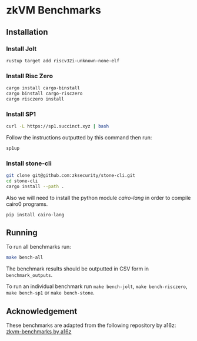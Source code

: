 # zkVM Benchmarks

## Installation
### Install Jolt
```bash
rustup target add riscv32i-unknown-none-elf
```

### Install Risc Zero
```bash
cargo install cargo-binstall
cargo binstall cargo-risczero
cargo risczero install
```

### Install SP1
```bash
curl -L https://sp1.succinct.xyz | bash
```

Follow the instructions outputted by this command then run:
```bash
sp1up
```

### Install stone-cli
```bash
git clone git@github.com:zksecurity/stone-cli.git
cd stone-cli
cargo install --path .
```

Also we will need to install the python module _cairo-lang_ in order to compile cairo0 programs.
```
pip install cairo-lang
```

## Running
To run all benchmarks run:
```bash
make bench-all
```

The benchmark results should be outputted in CSV form in `benchmark_outputs`.

To run an individual benchmark run `make bench-jolt`, `make bench-risczero`, `make bench-sp1` or `make bench-stone`.


## Acknowledgement

These benchmarks are adapted from the following repository by a16z:  
[zkvm-benchmarks by a16z](https://github.com/a16z/zkvm-benchmarks)
